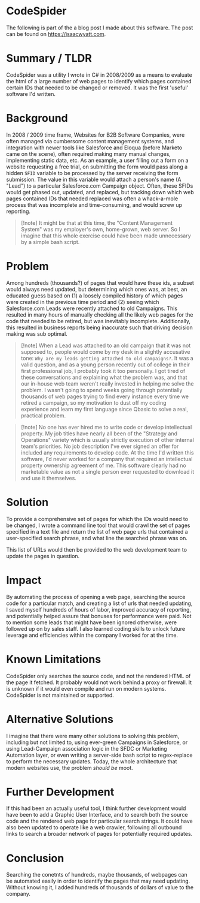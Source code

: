# CodeSpider
The following is part of the a blog post I made about this software. The post can be found on https://isaacwyatt.com.

# Summary / TLDR
CodeSpider was a utility I wrote in C# in 2008/2009 as a means to evaluate the html of a large number of web pages to identify which pages contained certain IDs that needed to be changed or removed. It was the first 'useful' software I'd written.

# Background
In 2008 / 2009 time frame, Websites for B2B Software Companies, were often managed via cumbersome content management systems, and integration with newer tools like Salesforce and Eloqua (before Marketo came on the scene), often required making many manual changes, implementing static data, etc. As an example, a user filling out a form on a website requesting a free trial, on submitting the form would pass along a hidden `SFID` variable to be processed by the server receiving the form submission. The value in this variable would attach a person's name (A "Lead") to a particular Salesforce.com Campaign object. Often, these SFIDs would get phased out, updated, and replaced, but tracking down which web pages contained IDs that needed replaced was often a whack-a-mole process that was incomplete and time-consuming, and would screw up reporting.

>[!note] It might be that at this time, the "Content Management System" was my employer's own, home-grown, web server. So I imagine that this whole exercise could have been made unnecessary by a simple bash script. 

# Problem
Among hundreds (thousands?) of pages that would have these ids, a subset would always need updated, but determining which ones was, at best, an educated guess based on (1) a loosely compiled history of which pages were created in the previous time period and (2) seeing which Salesforce.com Leads were recently attached to old Campaigns. This resulted in many hours of manually checking all the likely web pages for the code that needed to be retired, but was inevitably incomplete. Additionally, this resulted in business reports being inaccurate such that driving decision making was sub optimal. 

>[!note] When a Lead was attached to an old campaign that it was not supposed to, people would come by my desk in a slightly accusative tone: `Why are my leads getting attached to old campaigns?`. It was a valid question, and as a young person recently out of college in their first professional job, I probably took it too personally. I got tired of these conversations and explaining what the problem was, and that our in-house web team weren't really invested in helping me solve the problem. I wasn't going to spend weeks going through potentially thousands of web pages trying to find every instance every time we retired a campaign, so my motivation to dust off my coding experience and learn my first language since Qbasic to solve a real, practical problem.

>[!note] No one has ever hired me to write code or develop intellectual property. My job titles have nearly all been of the "Strategy and Operations" variety which is usually strictly execution of other internal team's priorities. No job description I've ever signed an offer for included any requirements to develop code. At the time I'd written this software, I'd never worked for a company that required an intellectual property ownership agreement of me. This software clearly had no marketable value as not a single person ever requested to download it and use it themselves.

# Solution
To provide a comprehensive set of pages for which the IDs would need to be changed, I wrote a command line tool that would crawl the set of pages specified in a text file and return the list of web page urls that contained a user-specified search phrase, and what line the searched phrase was on.

This list of URLs would then be provided to the web development team to update the pages in question.

# Impact
By automating the process of opening a web page, searching the source code for a particular match, and creating a list of urls that needed updating, I saved myself hundreds of hours of labor, improved accuracy of reporting, and potentially helped assure that bonuses for performance were paid. Not to mention some leads that might have been ignored otherwise, were followed up on by sales staff. I also learned coding skills to unlock future leverage and efficiencies within the company I worked for at the time.

# Known Limitations
CodeSpider only searches the source code, and not the rendered HTML of the page it fetched. It probably would not work behind a proxy or firewall. It is unknown if it would even compile and run on modern systems. CodeSpider is not maintained or supported.

# Alternative Solutions
I imagine that there were many other solutions to solving this problem, including but not limited to, using ever-green Campaigns in Salesforce, or using Lead-Campaign association logic in the SFDC or Marketing Automation layer, or even writing a server-side bash script to regex-replace to perform the necessary updates. Today, the whole architecture that modern websites use, the problem _should be_ moot.

# Further Development
If this had been an actually useful tool, I think further development would have been to add a Graphic User Interface, and to search both the source code and the rendered web page for particular search strings. It could have also been updated to operate like a web crawler, following all outbound links to search a broader network of pages for potentially required updates.

# Conclusion
Searching the conetnts of hundreds, maybe thousands, of webpages can be automated easily in order to identify the pages that may need updating. Without knowing it, I added hundreds of thousands of dollars of value to the company.